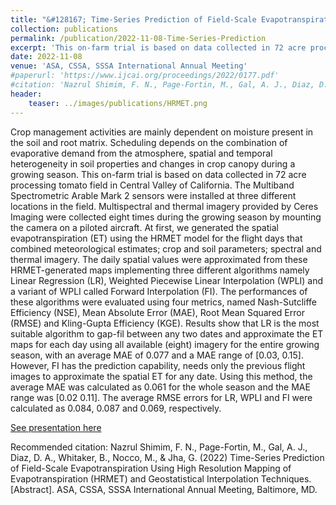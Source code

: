 ```yaml
---
title: "&#128167; Time-Series Prediction of Field-Scale Evapotranspiration Using High Resolution Mapping of Evapotranspiration (HRMET) and Geostatistical Interpolation Techniques."
collection: publications
permalink: /publication/2022-11-08-Time-Series-Prediction
excerpt: 'This on-farm trial is based on data collected in 72 acre processing tomato field in Central Valley of California. At first, we generated the spatial evapotranspiration (ET) using the HRMET model for the flight days that combined meteorological estimates; crop and soil parameters; spectral and thermal imagery. The daily spatial values were approximated from these HRMET-generated maps implementing three different algorithms namely Linear Regression (LR), Weighted Piecewise Linear Interpolation (WPLI) and a variant of WPLI called Forward Interpolation (FI). The performances of these algorithms were evaluated using four metrics, named Nash-Sutcliffe Efficiency (NSE), Mean Absolute Error (MAE), Root Mean Squared Error (RMSE) and Kling-Gupta Efficiency (KGE).'
date: 2022-11-08
venue: 'ASA, CSSA, SSSA International Annual Meeting'
#paperurl: 'https://www.ijcai.org/proceedings/2022/0177.pdf'
#citation: 'Nazrul Shimim, F. N., Page-Fortin, M., Gal, A. J., Diaz, D. A., Whitaker, B., Nocco, M., & Jha, G. (2022) Time-Series Prediction of Field-Scale Evapotranspiration Using High Resolution Mapping of Evapotranspiration (HRMET) and Geostatistical Interpolation Techniques. [Abstract]. ASA, CSSA, SSSA International Annual Meeting, Baltimore, MD.'
header:
    teaser: ../images/publications/HRMET.png
---
```

Crop management activities are mainly dependent on moisture present in the soil and root matrix. Scheduling depends on the combination of evaporative demand from the atmosphere, spatial and temporal heterogeneity in soil properties and changes in crop canopy during a growing season. This on-farm trial is based on data collected in 72 acre processing tomato field in Central Valley of California. The Multiband Spectrometric Arable Mark 2 sensors were installed at three different locations in the field. Multispectral and thermal imagery provided by Ceres Imaging were collected eight times during the growing season by mounting the camera on a piloted aircraft. At first, we generated the spatial evapotranspiration (ET) using the HRMET model for the flight days that combined meteorological estimates; crop and soil parameters; spectral and thermal imagery. The daily spatial values were approximated from these HRMET-generated maps implementing three different algorithms namely Linear Regression (LR), Weighted Piecewise Linear Interpolation (WPLI) and a variant of WPLI called Forward Interpolation (FI). The performances of these algorithms were evaluated using four metrics, named Nash-Sutcliffe Efficiency (NSE), Mean Absolute Error (MAE), Root Mean Squared Error (RMSE) and Kling-Gupta Efficiency (KGE). Results show that LR is the most suitable algorithm to gap-fil between any two dates and approximate the ET maps for each day using all available (eight) imagery for the entire growing season, with an average MAE of 0.077 and a MAE range of [0.03, 0.15]. However, FI has the prediction capability, needs only the previous flight images to approximate the spatial ET for any date. Using this method, the average MAE was calculated as 0.061 for the whole season and the MAE range was [0.02 0.11]. The average RMSE errors for LR, WPLI and FI were calculated as 0.084, 0.087 and 0.069, respectively.

[See presentation here](https://scisoc.confex.com/scisoc/2022am/meetingapp.cgi/Paper/143951)

Recommended citation: Nazrul Shimim, F. N., Page-Fortin, M., Gal, A. J., Diaz, D. A., Whitaker, B., Nocco, M., & Jha, G. (2022) Time-Series Prediction of Field-Scale Evapotranspiration Using High Resolution Mapping of Evapotranspiration (HRMET) and Geostatistical Interpolation Techniques. [Abstract]. ASA, CSSA, SSSA International Annual Meeting, Baltimore, MD.